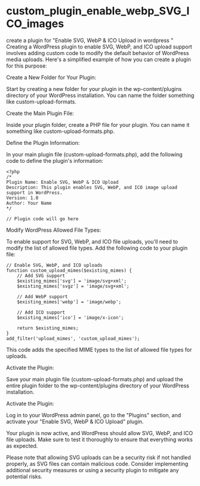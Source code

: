 # custom_plugin_enable_webp_SVG_ICO_images
create a plugin for "Enable SVG, WebP &amp; ICO Upload  in wordpress "
Creating a WordPress plugin to enable SVG, WebP, and ICO upload support involves adding custom code to modify the default behavior of WordPress media uploads. Here's a simplified example of how you can create a plugin for this purpose:

Create a New Folder for Your Plugin:

Start by creating a new folder for your plugin in the wp-content/plugins directory of your WordPress installation. You can name the folder something like custom-upload-formats.

Create the Main Plugin File:

Inside your plugin folder, create a PHP file for your plugin. You can name it something like custom-upload-formats.php.

Define the Plugin Information:

In your main plugin file (custom-upload-formats.php), add the following code to define the plugin's information:
```
<?php
/*
Plugin Name: Enable SVG, WebP & ICO Upload
Description: This plugin enables SVG, WebP, and ICO image upload support in WordPress.
Version: 1.0
Author: Your Name
*/

// Plugin code will go here
```
Modify WordPress Allowed File Types:

To enable support for SVG, WebP, and ICO file uploads, you'll need to modify the list of allowed file types. Add the following code to your plugin file:
```
// Enable SVG, WebP, and ICO uploads
function custom_upload_mimes($existing_mimes) {
    // Add SVG support
    $existing_mimes['svg'] = 'image/svg+xml';
    $existing_mimes['svgz'] = 'image/svg+xml';

    // Add WebP support
    $existing_mimes['webp'] = 'image/webp';

    // Add ICO support
    $existing_mimes['ico'] = 'image/x-icon';

    return $existing_mimes;
}
add_filter('upload_mimes', 'custom_upload_mimes');
```
This code adds the specified MIME types to the list of allowed file types for uploads.

Activate the Plugin:

Save your main plugin file (custom-upload-formats.php) and upload the entire plugin folder to the wp-content/plugins directory of your WordPress installation.

Activate the Plugin:

Log in to your WordPress admin panel, go to the "Plugins" section, and activate your "Enable SVG, WebP & ICO Upload" plugin.

Your plugin is now active, and WordPress should allow SVG, WebP, and ICO file uploads. Make sure to test it thoroughly to ensure that everything works as expected.

Please note that allowing SVG uploads can be a security risk if not handled properly, as SVG files can contain malicious code. Consider implementing additional security measures or using a security plugin to mitigate any potential risks.
